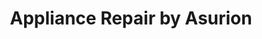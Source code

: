---
title: "Appliance Repair by Asurion"
url: /dallas/appliance-repair-by-asurion-north-saint-paul-street/
shop: appliance
---